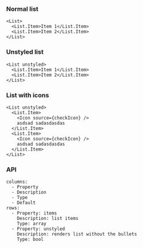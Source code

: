 ### Normal list
```react
<List>
  <List.Item>Item 1</List.Item>
  <List.Item>Item 2</List.Item>
</List>
```

### Unstyled list
```react
<List unstyled>
  <List.Item>Item 1</List.Item>
  <List.Item>Item 2</List.Item>
</List>
```

### List with icons
```react
<List unstyled>
  <List.Item>
    <Icon source={checkIcon} />
    asdsad sadasdasdas
  </List.Item>
  <List.Item>
    <Icon source={checkIcon} />
    asdsad sadasdasdas
  </List.Item>
</List>
```

### API

```table
columns:
  - Property
  - Description
  - Type
  - Default
rows:
  - Property: items
    Description: list items
    Type: array
  - Property: unstyled
    Description: renders list without the bullets
    Type: bool
```
